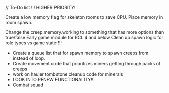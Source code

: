 // To-Do list
!!!
HIGHER PRIORITY!

Create a low memory flag for skeleton rooms to save CPU. Place memory in room spawn.

Change the creep.memory.working to something that has more options than true/false
Early game module for RCL 4 and below
Clean up spawn logic for role types vs game state
!!!

- Create a queue list that for spawn memory to spawn creeps from instead of loop.
- Create movement code that prioritizes miners getting through packs of creeps
- work on hauler tombstone cleanup code for minerals
- LOOK INTO RENEW FUNCTIONALITY!!!
- Combat squad
